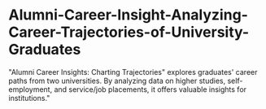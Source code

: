 # Alumni-Career-Insight-Analyzing-Career-Trajectories-of-University-Graduates
"Alumni Career Insights: Charting Trajectories" explores graduates' career paths from two universities. By analyzing data on higher studies, self-employment, and service/job placements, it offers valuable insights for institutions."
